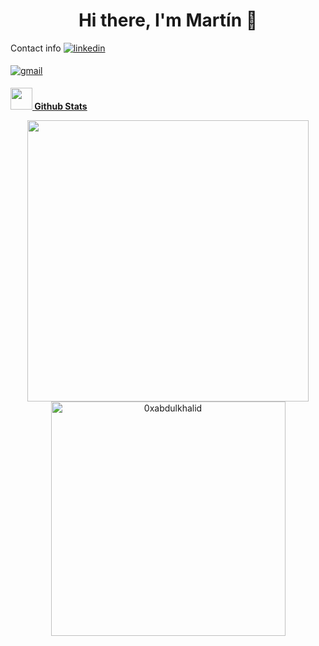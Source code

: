 <h1 align="center">Hi there, I'm Martín 👋</h1>

<div align="center">

</div>

Contact info
<a href="https://www.linkedin.com/in/martinsblanco/" target="_blank">
<img src="https://upload.wikimedia.org/wikipedia/commons/thumb/8/81/LinkedIn_icon.svg/2048px-LinkedIn_icon.svg.png" alt=linkedin style="margin-bottom: 5px;"/>
</a>

<a href="mailto:maitu387@gmail.com" target="_blank">
<img src=https://img.shields.io/badge/gmail-%2300acee.svg?color=EA4335&style=for-the-badge&logo=gmail&logoColor=white alt=gmail style="margin-bottom: 5px;" />




<img src="https://media.giphy.com/media/iY8CRBdQXODJSCERIr/giphy.gif" width="35"><b> Github Stats </b>
<br>

<div align="center">

<a href="https://github.com/mtnblanco/">
  <img src="https://github-readme-stats.vercel.app/api?username=mtnblanco&include_all_commits=true&count_private=true&show_icons=true&line_height=20&title_color=7A7ADB&icon_color=2234AE&text_color=D3D3D3&bg_color=0,000000,130F40" width="450"/>
  <img src="https://github-readme-stats.vercel.app/api/top-langs?username=mtnblanco&show_icons=true&locale=en&layout=compact&line_height=20&title_color=7A7ADB&icon_color=2234AE&text_color=D3D3D3&bg_color=0,000000,130F40" width="375"  alt="0xabdulkhalid"/>

</a>
</div>

<br>
<br>
<br>
